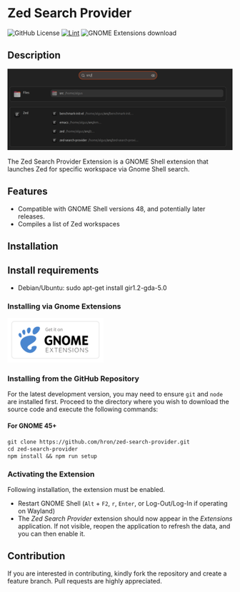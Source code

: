# Zed Search Provider

![GitHub License](https://img.shields.io/github/license/hron/zed-search-provider) [![Lint](https://github.com/hron/zed-search-provider/actions/workflows/eslint.yml/badge.svg)](https://github.com/hron/zed-search-provider/actions/workflows/eslint.yml) ![GNOME Extensions download](https://img.shields.io/badge/dynamic/xml?url=https%3A%2F%2Fextensions.gnome.org%2Fextension%2F8109%2Fzed-search-provider%2F&query=%2Fhtml%2Fbody%2Fdiv%5B2%5D%2Fdiv%2Fdiv%5B2%5D%2Fdiv%5B1%5D%2Fspan%5B3%5D&logo=gnome&label=GNOME%20extensions&cacheSeconds=86400)

## Description

![Screenshot](screenshot.png)

The Zed Search Provider Extension is a GNOME Shell extension that launches Zed for specific workspace via Gnome Shell search.

## Features

- Compatible with GNOME Shell versions 48, and potentially later releases.
- Compiles a list of Zed workspaces

## Installation

## Install requirements

- Debian/Ubuntu: sudo apt-get install gir1.2-gda-5.0

### Installing via Gnome Extensions

[<img alt="" height="100" src="https://raw.githubusercontent.com/andyholmes/gnome-shell-extensions-badge/master/get-it-on-ego.svg?sanitize=true">](https://extensions.gnome.org/extension/8109/)

### Installing from the GitHub Repository

For the latest development version, you may need to ensure `git` and `node` are installed first. Proceed to the directory where you wish to download the source code and execute the following commands:

#### For GNOME 45+

    git clone https://github.com/hron/zed-search-provider.git
    cd zed-search-provider
    npm install && npm run setup

### Activating the Extension

Following installation, the extension must be enabled.

- Restart GNOME Shell (`Alt` + `F2`, `r`, `Enter`, or Log-Out/Log-In if operating on Wayland)
- The _Zed Search Provider_ extension should now appear in the _Extensions_ application. If not visible, reopen the application to refresh the data, and you can then enable it.

## Contribution

If you are interested in contributing, kindly fork the repository and create a feature branch. Pull requests are highly appreciated.
